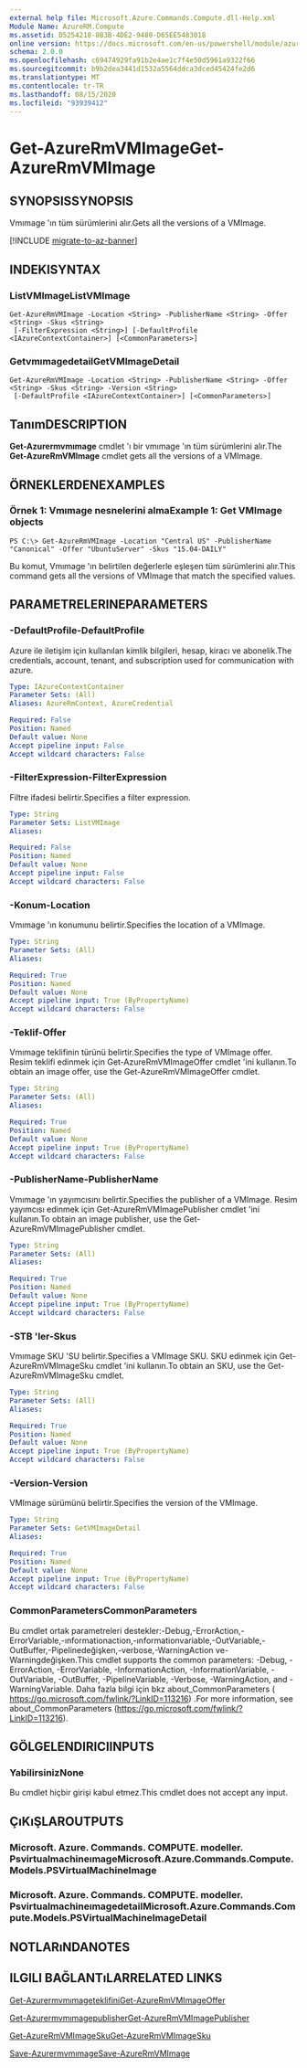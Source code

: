 ```yaml
---
external help file: Microsoft.Azure.Commands.Compute.dll-Help.xml
Module Name: AzureRM.Compute
ms.assetid: D5254218-8B3B-4DE2-9480-D65EE5483018
online version: https://docs.microsoft.com/en-us/powershell/module/azurerm.compute/get-azurermvmimage
schema: 2.0.0
ms.openlocfilehash: c69474929fa91b2e4ae1c7f4e50d5961a9322f66
ms.sourcegitcommit: b9b2dea3441d1532a5564ddca3dced45424fe2d6
ms.translationtype: MT
ms.contentlocale: tr-TR
ms.lasthandoff: 08/15/2020
ms.locfileid: "93939412"
---
```

# <span data-ttu-id="6dd74-101">Get-AzureRmVMImage</span><span class="sxs-lookup"><span data-stu-id="6dd74-101">Get-AzureRmVMImage</span></span>

## <span data-ttu-id="6dd74-102">SYNOPSIS</span><span class="sxs-lookup"><span data-stu-id="6dd74-102">SYNOPSIS</span></span>
<span data-ttu-id="6dd74-103">Vmımage 'ın tüm sürümlerini alır.</span><span class="sxs-lookup"><span data-stu-id="6dd74-103">Gets all the versions of a VMImage.</span></span>

[!INCLUDE [migrate-to-az-banner](../../includes/migrate-to-az-banner.md)]

## <span data-ttu-id="6dd74-104">INDEKI</span><span class="sxs-lookup"><span data-stu-id="6dd74-104">SYNTAX</span></span>

### <span data-ttu-id="6dd74-105">ListVMImage</span><span class="sxs-lookup"><span data-stu-id="6dd74-105">ListVMImage</span></span>
```
Get-AzureRmVMImage -Location <String> -PublisherName <String> -Offer <String> -Skus <String>
 [-FilterExpression <String>] [-DefaultProfile <IAzureContextContainer>] [<CommonParameters>]
```

### <span data-ttu-id="6dd74-106">Getvmımagedetail</span><span class="sxs-lookup"><span data-stu-id="6dd74-106">GetVMImageDetail</span></span>
```
Get-AzureRmVMImage -Location <String> -PublisherName <String> -Offer <String> -Skus <String> -Version <String>
 [-DefaultProfile <IAzureContextContainer>] [<CommonParameters>]
```

## <span data-ttu-id="6dd74-107">Tanım</span><span class="sxs-lookup"><span data-stu-id="6dd74-107">DESCRIPTION</span></span>
<span data-ttu-id="6dd74-108">**Get-Azurermvmımage** cmdlet 'ı bir vmımage 'ın tüm sürümlerini alır.</span><span class="sxs-lookup"><span data-stu-id="6dd74-108">The **Get-AzureRmVMImage** cmdlet gets all the versions of a VMImage.</span></span>

## <span data-ttu-id="6dd74-109">ÖRNEKLERDEN</span><span class="sxs-lookup"><span data-stu-id="6dd74-109">EXAMPLES</span></span>

### <span data-ttu-id="6dd74-110">Örnek 1: Vmımage nesnelerini alma</span><span class="sxs-lookup"><span data-stu-id="6dd74-110">Example 1: Get VMImage objects</span></span>
```
PS C:\> Get-AzureRmVMImage -Location "Central US" -PublisherName "Canonical" -Offer "UbuntuServer" -Skus "15.04-DAILY"
```

<span data-ttu-id="6dd74-111">Bu komut, Vmımage 'ın belirtilen değerlerle eşleşen tüm sürümlerini alır.</span><span class="sxs-lookup"><span data-stu-id="6dd74-111">This command gets all the versions of VMImage that match the specified values.</span></span>

## <span data-ttu-id="6dd74-112">PARAMETRELERINE</span><span class="sxs-lookup"><span data-stu-id="6dd74-112">PARAMETERS</span></span>

### <span data-ttu-id="6dd74-113">-DefaultProfile</span><span class="sxs-lookup"><span data-stu-id="6dd74-113">-DefaultProfile</span></span>
<span data-ttu-id="6dd74-114">Azure ile iletişim için kullanılan kimlik bilgileri, hesap, kiracı ve abonelik.</span><span class="sxs-lookup"><span data-stu-id="6dd74-114">The credentials, account, tenant, and subscription used for communication with azure.</span></span>

```yaml
Type: IAzureContextContainer
Parameter Sets: (All)
Aliases: AzureRmContext, AzureCredential

Required: False
Position: Named
Default value: None
Accept pipeline input: False
Accept wildcard characters: False
```

### <span data-ttu-id="6dd74-115">-FilterExpression</span><span class="sxs-lookup"><span data-stu-id="6dd74-115">-FilterExpression</span></span>
<span data-ttu-id="6dd74-116">Filtre ifadesi belirtir.</span><span class="sxs-lookup"><span data-stu-id="6dd74-116">Specifies a filter expression.</span></span>

```yaml
Type: String
Parameter Sets: ListVMImage
Aliases: 

Required: False
Position: Named
Default value: None
Accept pipeline input: False
Accept wildcard characters: False
```

### <span data-ttu-id="6dd74-117">-Konum</span><span class="sxs-lookup"><span data-stu-id="6dd74-117">-Location</span></span>
<span data-ttu-id="6dd74-118">Vmımage 'ın konumunu belirtir.</span><span class="sxs-lookup"><span data-stu-id="6dd74-118">Specifies the location of a VMImage.</span></span>

```yaml
Type: String
Parameter Sets: (All)
Aliases: 

Required: True
Position: Named
Default value: None
Accept pipeline input: True (ByPropertyName)
Accept wildcard characters: False
```

### <span data-ttu-id="6dd74-119">-Teklif</span><span class="sxs-lookup"><span data-stu-id="6dd74-119">-Offer</span></span>
<span data-ttu-id="6dd74-120">Vmımage teklifinin türünü belirtir.</span><span class="sxs-lookup"><span data-stu-id="6dd74-120">Specifies the type of VMImage offer.</span></span>
<span data-ttu-id="6dd74-121">Resim teklifi edinmek için Get-AzureRmVMImageOffer cmdlet 'ini kullanın.</span><span class="sxs-lookup"><span data-stu-id="6dd74-121">To obtain an image offer, use the Get-AzureRmVMImageOffer cmdlet.</span></span>

```yaml
Type: String
Parameter Sets: (All)
Aliases: 

Required: True
Position: Named
Default value: None
Accept pipeline input: True (ByPropertyName)
Accept wildcard characters: False
```

### <span data-ttu-id="6dd74-122">-PublisherName</span><span class="sxs-lookup"><span data-stu-id="6dd74-122">-PublisherName</span></span>
<span data-ttu-id="6dd74-123">Vmımage 'ın yayımcısını belirtir.</span><span class="sxs-lookup"><span data-stu-id="6dd74-123">Specifies the publisher of a VMImage.</span></span>
<span data-ttu-id="6dd74-124">Resim yayımcısı edinmek için Get-AzureRmVMImagePublisher cmdlet 'ini kullanın.</span><span class="sxs-lookup"><span data-stu-id="6dd74-124">To obtain an image publisher, use the Get-AzureRmVMImagePublisher cmdlet.</span></span>

```yaml
Type: String
Parameter Sets: (All)
Aliases: 

Required: True
Position: Named
Default value: None
Accept pipeline input: True (ByPropertyName)
Accept wildcard characters: False
```

### <span data-ttu-id="6dd74-125">-STB 'ler</span><span class="sxs-lookup"><span data-stu-id="6dd74-125">-Skus</span></span>
<span data-ttu-id="6dd74-126">Vmımage SKU 'SU belirtir.</span><span class="sxs-lookup"><span data-stu-id="6dd74-126">Specifies a VMImage SKU.</span></span>
<span data-ttu-id="6dd74-127">SKU edinmek için Get-AzureRmVMImageSku cmdlet 'ini kullanın.</span><span class="sxs-lookup"><span data-stu-id="6dd74-127">To obtain an SKU, use the Get-AzureRmVMImageSku cmdlet.</span></span>

```yaml
Type: String
Parameter Sets: (All)
Aliases: 

Required: True
Position: Named
Default value: None
Accept pipeline input: True (ByPropertyName)
Accept wildcard characters: False
```

### <span data-ttu-id="6dd74-128">-Version</span><span class="sxs-lookup"><span data-stu-id="6dd74-128">-Version</span></span>
<span data-ttu-id="6dd74-129">VMImage sürümünü belirtir.</span><span class="sxs-lookup"><span data-stu-id="6dd74-129">Specifies the version of the VMImage.</span></span>

```yaml
Type: String
Parameter Sets: GetVMImageDetail
Aliases: 

Required: True
Position: Named
Default value: None
Accept pipeline input: True (ByPropertyName)
Accept wildcard characters: False
```

### <span data-ttu-id="6dd74-130">CommonParameters</span><span class="sxs-lookup"><span data-stu-id="6dd74-130">CommonParameters</span></span>
<span data-ttu-id="6dd74-131">Bu cmdlet ortak parametreleri destekler:-Debug,-ErrorAction,-ErrorVariable,-ınformationaction,-ınformationvariable,-OutVariable,-OutBuffer,-Pipelinedeğişken,-verbose,-WarningAction ve-Warningdeğişken.</span><span class="sxs-lookup"><span data-stu-id="6dd74-131">This cmdlet supports the common parameters: -Debug, -ErrorAction, -ErrorVariable, -InformationAction, -InformationVariable, -OutVariable, -OutBuffer, -PipelineVariable, -Verbose, -WarningAction, and -WarningVariable.</span></span> <span data-ttu-id="6dd74-132">Daha fazla bilgi için bkz about_CommonParameters ( https://go.microsoft.com/fwlink/?LinkID=113216) .</span><span class="sxs-lookup"><span data-stu-id="6dd74-132">For more information, see about_CommonParameters (https://go.microsoft.com/fwlink/?LinkID=113216).</span></span>

## <span data-ttu-id="6dd74-133">GÖLGELENDIRICI</span><span class="sxs-lookup"><span data-stu-id="6dd74-133">INPUTS</span></span>

### <span data-ttu-id="6dd74-134">Yabilirsiniz</span><span class="sxs-lookup"><span data-stu-id="6dd74-134">None</span></span>
<span data-ttu-id="6dd74-135">Bu cmdlet hiçbir girişi kabul etmez.</span><span class="sxs-lookup"><span data-stu-id="6dd74-135">This cmdlet does not accept any input.</span></span>

## <span data-ttu-id="6dd74-136">ÇıKıŞLAR</span><span class="sxs-lookup"><span data-stu-id="6dd74-136">OUTPUTS</span></span>

### <span data-ttu-id="6dd74-137">Microsoft. Azure. Commands. COMPUTE. modeller. Psvirtualmachineımage</span><span class="sxs-lookup"><span data-stu-id="6dd74-137">Microsoft.Azure.Commands.Compute.Models.PSVirtualMachineImage</span></span>

### <span data-ttu-id="6dd74-138">Microsoft. Azure. Commands. COMPUTE. modeller. Psvirtualmachineımagedetail</span><span class="sxs-lookup"><span data-stu-id="6dd74-138">Microsoft.Azure.Commands.Compute.Models.PSVirtualMachineImageDetail</span></span>

## <span data-ttu-id="6dd74-139">NOTLARıNDA</span><span class="sxs-lookup"><span data-stu-id="6dd74-139">NOTES</span></span>

## <span data-ttu-id="6dd74-140">ILGILI BAĞLANTıLAR</span><span class="sxs-lookup"><span data-stu-id="6dd74-140">RELATED LINKS</span></span>

[<span data-ttu-id="6dd74-141">Get-Azurermvmımageteklifini</span><span class="sxs-lookup"><span data-stu-id="6dd74-141">Get-AzureRmVMImageOffer</span></span>](./Get-AzureRmVMImageOffer.md)

[<span data-ttu-id="6dd74-142">Get-Azurermvmımagepublisher</span><span class="sxs-lookup"><span data-stu-id="6dd74-142">Get-AzureRmVMImagePublisher</span></span>](./Get-AzureRmVMImagePublisher.md)

[<span data-ttu-id="6dd74-143">Get-AzureRmVMImageSku</span><span class="sxs-lookup"><span data-stu-id="6dd74-143">Get-AzureRmVMImageSku</span></span>](./Get-AzureRmVMImageSku.md)

[<span data-ttu-id="6dd74-144">Save-Azurermvmımage</span><span class="sxs-lookup"><span data-stu-id="6dd74-144">Save-AzureRmVMImage</span></span>](./Save-AzureRmVMImage.md)


